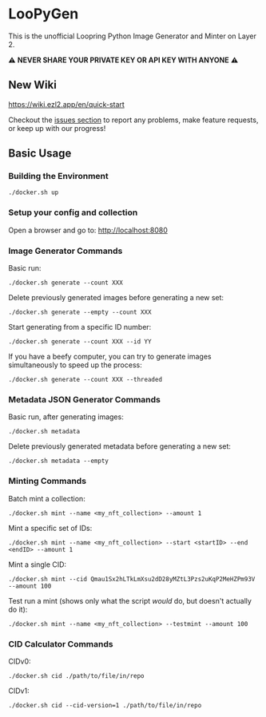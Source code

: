 # LooPyGen

This is the unofficial Loopring Python Image Generator and Minter on Layer 2.

⚠️ **NEVER SHARE YOUR PRIVATE KEY OR API KEY WITH ANYONE** ⚠️

## New Wiki

https://wiki.ezl2.app/en/quick-start

Checkout the [issues section](https://github.com/sk33z3r/LooPyGen/issues) to report any problems, make feature requests, or keep up with our progress!

## Basic Usage

### Building the Environment

```shell
./docker.sh up
```

### Setup your config and collection

Open a browser and go to: [http://localhost:8080](http://localhost:8080)

### Image Generator Commands

Basic run:

```shell
./docker.sh generate --count XXX
```

Delete previously generated images before generating a new set:

```shell
./docker.sh generate --empty --count XXX
```

Start generating from a specific ID number:

```shell
./docker.sh generate --count XXX --id YY
```

If you have a beefy computer, you can try to generate images simultaneously to speed up the process:

```shell
./docker.sh generate --count XXX --threaded
```

### Metadata JSON Generator Commands

Basic run, after generating images:

```shell
./docker.sh metadata
```

Delete previously generated metadata before generating a new set:

```shell
./docker.sh metadata --empty
```

### Minting Commands

Batch mint a collection:

```shell
./docker.sh mint --name <my_nft_collection> --amount 1
```

Mint a specific set of IDs:

```shell
./docker.sh mint --name <my_nft_collection> --start <startID> --end <endID> --amount 1
```

Mint a single CID:

```shell
./docker.sh mint --cid Qmau1Sx2hLTkLmXsu2dD28yMZtL3Pzs2uKqP2MeHZPm93V --amount 100
```

Test run a mint (shows only what the script _would_ do, but doesn't actually do it):

```shell
./docker.sh mint --name <my_nft_collection> --testmint --amount 100
```

### CID Calculator Commands

CIDv0:

```shell
./docker.sh cid ./path/to/file/in/repo
```

CIDv1:

```shell
./docker.sh cid --cid-version=1 ./path/to/file/in/repo
```

